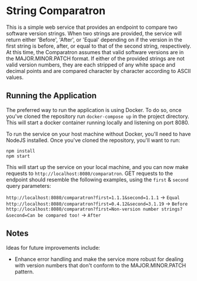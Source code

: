 # String Comparatron

This is a simple web service that provides an endpoint to compare two software version strings. When two strings are provided, the service will return either 'Before', 'After', or 'Equal' depending on if the version in the first string is before, after, or equal to that of the second string, respectively. At this time, the Comparatron assumes that valid software versions are in the MAJOR.MINOR.PATCH format. If either of the provided strings are not valid version numbers, they are each stripped of any white space and decimal points and are compared character by character according to ASCII values.

## Running the Application
The preferred way to run the application is using Docker. To do so, once you've cloned the repository run `docker-compose up` in the project directory. This will start a docker container running locally and listening on port 8080.

To run the service on your host machine without Docker, you'll need to have NodeJS installed. Once you've cloned the repository, you'll want to run:

`npm install`\
`npm start`

This will start up the service on your local machine, and you can now make requests to `http://localhost:8080/comparatron`. GET requests to the endpoint should resemble the following examples, using the `first` & `second` query parameters:

`http://localhost:8080/comparatron?first=1.1.1&second=1.1.1` -> `Equal`\
`http://localhost:8080/comparatron?first=0.4.12&second=3.1.19` -> `Before`\
`http://localhost:8080/comparatron?first=Non-version number strings?&second=Can be compared too!` -> `After`

## Notes
Ideas for future improvements include:
 - Enhance error handling and make the service more robust for dealing with version numbers that don't conform to the MAJOR.MINOR.PATCH pattern.
